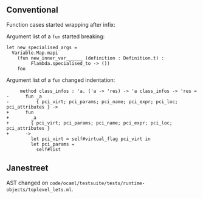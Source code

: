 ## Conventional

Function cases started wrapping after infix:

Argument list of a `fun` started breaking:

```
let new_specialised_args =
  Variable.Map.mapi
    (fun new_inner_var______ (definition : Definition.t) :
         Flambda.specialised_to -> ())
    foo
```

Argument list of a `fun` changed indentation:

```
     method class_infos : 'a. ('a -> 'res) -> 'a class_infos -> 'res =
-      fun _a
-          { pci_virt; pci_params; pci_name; pci_expr; pci_loc; pci_attributes } ->
+      fun
+        _a
+        { pci_virt; pci_params; pci_name; pci_expr; pci_loc; pci_attributes }
+      ->
         let pci_virt = self#virtual_flag pci_virt in
         let pci_params =
           self#list
```

## Janestreet

AST changed on `code/ocaml/testsuite/tests/runtime-objects/toplevel_lets.ml`.
